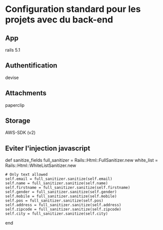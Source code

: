 # Configuration standard pour les projets avec du back-end

## App

rails 5.1

## Authentification

devise

## Attachments

paperclip

## Storage

AWS-SDK (v2)

## Eviter l'injection javascript 

  def sanitize_fields
    full_sanitizer = Rails::Html::FullSanitizer.new
    white_list = Rails::Html::WhiteListSanitizer.new

    # Only text allowed
    self.email = full_sanitizer.sanitize(self.email)
    self.name = full_sanitizer.sanitize(self.name)
    self.firstname = full_sanitizer.sanitize(self.firstname)
    self.gender = full_sanitizer.sanitize(self.gender)
    self.mobile = full_sanitizer.sanitize(self.mobile)
    self.pos = full_sanitizer.sanitize(self.pos)
    self.address = full_sanitizer.sanitize(self.address)
    self.zipcode = full_sanitizer.sanitize(self.zipcode)
    self.city = full_sanitizer.sanitize(self.city)
  end
